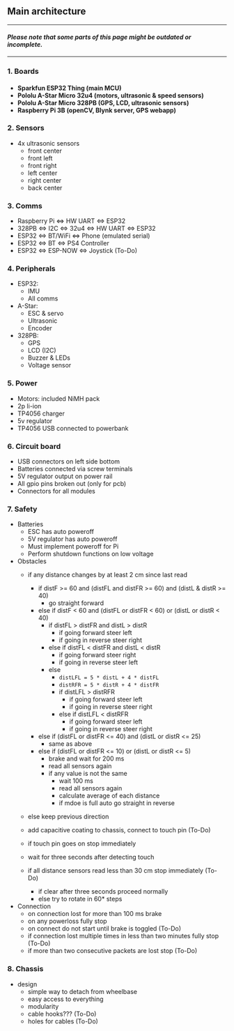 ## Main architecture

---
#### *Please note that some parts of this page might be outdated or incomplete.*
---

### 1. Boards
<h4>
     <ul>
         <li> <span class="esp32"> Sparkfun ESP32 Thing </span> (main MCU) </li>
         <li> Pololu A-Star Micro 32u4 (motors, ultrasonic & speed sensors) </li>
         <li> Pololu A-Star Micro 328PB (GPS, LCD, ultrasonic sensors) </li>
         <li> Raspberry Pi 3B (openCV, Blynk server, GPS webapp) </li>
    </ul>
</h4>

### 2. Sensors
- 4x ultrasonic sensors
    - front center
    - front left
    - front right
    - left center
    - right center
    - back center

### 3. Comms
- Raspberry Pi <=> HW UART <=> ESP32
- 328PB <=> I2C <=> 32u4 <=> HW UART <=> ESP32
- ESP32 <=> BT/WiFi <=> Phone (emulated serial)
- ESP32 <=> BT <=> PS4 Controller
- ESP32 <=> ESP-NOW <=> Joystick (To-Do)

### 4. Peripherals
- ESP32:
    - IMU
    - All comms
- A-Star:
    - ESC & servo
    - Ultrasonic
    - Encoder
- 328PB:
    - GPS
    - LCD (I2C)
    - Buzzer & LEDs
    - Voltage sensor

### 5. Power
- Motors: included NiMH pack
- 2p li-ion
- TP4056 charger
- 5v regulator
- TP4056 USB connected to powerbank

### 6. Circuit board
- USB connectors on left side bottom
- Batteries connected via screw terminals
- 5V regulator output on power rail
- All gpio pins broken out (only for pcb)
- Connectors for all modules

### 7. Safety
- Batteries
    - ESC has auto poweroff
    - 5V regulator has auto poweroff
    - Must implement poweroff for Pi
    - Perform shutdown functions on low voltage
- Obstacles
    - if any distance changes by at least 2 cm since last read
        - if distF >= 60 and (distFL and distFR >= 60) and (distL & distR >= 40)
            - go straight forward
         - else if distF < 60 and (distFL or distFR < 60) or (distL or distR < 40)
             - if distFL > distFR and distL > distR
                 - if going forward steer left
                 - if going in reverse steer right
             - else if distFL < distFR and distL < distR
                 - if going forward steer right
                 - if going in reverse steer left
             - else
                 - ```distLFL = 5 * distL + 4 * distFL```
                 - ```distRFR = 5 * distR + 4 * distFR```
                 - if distLFL > distRFR
                     - if going forward steer left
                     - if going in reverse steer right
                 - else if distLFL < distRFR
                     - if going forward steer left
                     - if going in reverse steer right
         - else if (distFL or distFR <= 40) and (distL or distR <= 25)
             - same as above
         - else if (distFL or distFR <= 10) or (distL or distR <= 5)
             - brake and wait for 200 ms
             - read all sensors again
             - if any value is not the same
                 - wait 100 ms
                 - read all sensors again
                 - calculate average of each distance
                 - if mdoe is full auto go straight in reverse
    - else keep previous direction 

    - add capacitive coating to chassis, connect to touch pin (To-Do)
    - if touch pin goes on stop immediately
    - wait for three seconds after detecting touch
    
    - if all distance sensors read less than 30 cm stop immediately (To-Do)
        - if clear after three seconds proceed normally
        - else try to rotate in 60* steps
- Connection
    - on connection lost for more than 100 ms brake
    - on any powerloss fully stop
    - on connect do not start until brake is toggled (To-Do)
    - if connection lost multiple times in less than two minutes fully stop (To-Do)
    - if more than two consecutive packets are lost stop (To-Do)

### 8. Chassis
- design
    - simple way to detach from wheelbase
    - easy access to everything
    - modularity
    - cable hooks??? (To-Do)
    - holes for cables (To-Do)
